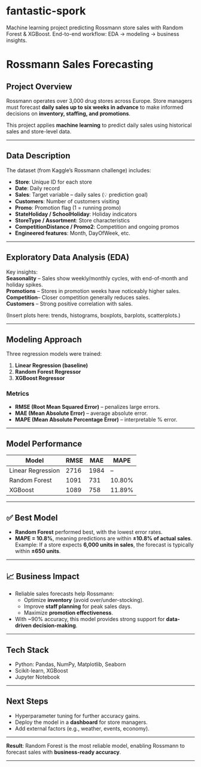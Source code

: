 # fantastic-spork
Machine learning project predicting Rossmann store sales with Random Forest &amp; XGBoost. End-to-end workflow: EDA → modeling → business insights.


# Rossmann Sales Forecasting

## Project Overview
Rossmann operates over 3,000 drug stores across Europe. Store managers must forecast **daily sales up to six weeks in advance** to make informed decisions on **inventory, staffing, and promotions**.  

This project applies **machine learning** to predict daily sales using historical sales and store-level data.

---

## Data Description
The dataset (from Kaggle’s Rossmann challenge) includes:  

- **Store**: Unique ID for each store  
- **Date**: Daily record  
- **Sales**: Target variable – daily sales (💡 prediction goal)  
- **Customers**: Number of customers visiting  
- **Promo**: Promotion flag (1 = running promo)  
- **StateHoliday / SchoolHoliday**: Holiday indicators  
- **StoreType / Assortment**: Store characteristics  
- **CompetitionDistance / Promo2**: Competition and ongoing promos  
- **Engineered features**: Month, DayOfWeek, etc.  

---

## Exploratory Data Analysis (EDA)
Key insights:  
 **Seasonality** – Sales show weekly/monthly cycles, with end-of-month and holiday spikes.  
 **Promotions** – Stores in promotion weeks have noticeably higher sales.  
 **Competition**– Closer competition generally reduces sales.  
 **Customers** – Strong positive correlation with sales.  

(Insert plots here: trends, histograms, boxplots, barplots, scatterplots.)  

---

##  Modeling Approach
Three regression models were trained:  

1. **Linear Regression (baseline)**  
2. **Random Forest Regressor**  
3. **XGBoost Regressor**  

### Metrics
- **RMSE (Root Mean Squared Error)** – penalizes large errors.  
- **MAE (Mean Absolute Error)** – average absolute error.  
- **MAPE (Mean Absolute Percentage Error)** – interpretable % error.  

---

## Model Performance

| Model              | RMSE   | MAE   | MAPE   |
|--------------------|--------|-------|--------|
| Linear Regression  | 2716   | 1984  | –      |
| Random Forest      | 1091   | 731   | 10.80% |
| XGBoost            | 1089   | 758   | 11.89% |

---

## ✅ Best Model
- **Random Forest** performed best, with the lowest error rates.  
- **MAPE = 10.8%**, meaning predictions are within **±10.8% of actual sales**.  
 Example: If a store expects **6,000 units in sales**, the forecast is typically within **±650 units**.  

---

## 📈 Business Impact
- Reliable sales forecasts help Rossmann:  
  - Optimize **inventory** (avoid over/under-stocking).  
  - Improve **staff planning** for peak sales days.  
  - Maximize **promotion effectiveness**.  
- With ~90% accuracy, this model provides strong support for **data-driven decision-making**.  

---

## Tech Stack
- Python: Pandas, NumPy, Matplotlib, Seaborn  
- Scikit-learn, XGBoost  
- Jupyter Notebook  

---

## Next Steps
- Hyperparameter tuning for further accuracy gains.  
- Deploy the model in a **dashboard** for store managers.  
- Add external factors (e.g., weather, events, economy).  

---

 **Result**: Random Forest is the most reliable model, enabling Rossmann to forecast sales with **business-ready accuracy**.  

---
